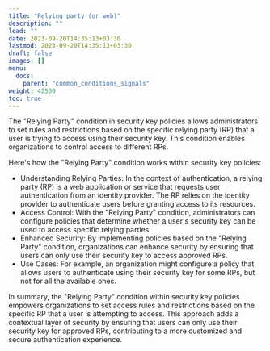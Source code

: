 ```yaml
---
title: "Relying party (or web)"
description: ""
lead: ""
date: 2023-09-20T14:35:13+03:30
lastmod: 2023-09-20T14:35:13+03:30
draft: false
images: []
menu:
  docs:
    parent: "common_conditions_signals"
weight: 42500
toc: true
---
```


The "Relying Party" condition in security key policies allows administrators to set rules and restrictions based on the specific relying party (RP) that a user is trying to access using their security key. This condition enables organizations to control access to different RPs.

Here's how the "Relying Party" condition works within security key policies:

- Understanding Relying Parties: In the context of authentication, a relying party (RP) is a web application or service that requests user authentication from an identity provider. The RP relies on the identity provider to authenticate users before granting access to its resources.
- Access Control: With the "Relying Party" condition, administrators can configure policies that determine whether a user's security key can be used to access specific relying parties.
- Enhanced Security: By implementing policies based on the "Relying Party" condition, organizations can enhance security by ensuring that users can only use their security key to access approved RPs.
- Use Cases: For example, an organization might configure a policy that allows users to authenticate using their security key for some RPs, but not for all the available ones.

In summary, the "Relying Party" condition within security key policies empowers organizations to set access rules and restrictions based on the specific RP that a user is attempting to access. This approach adds a contextual layer of security by ensuring that users can only use their security key for approved RPs, contributing to a more customized and secure authentication experience.
